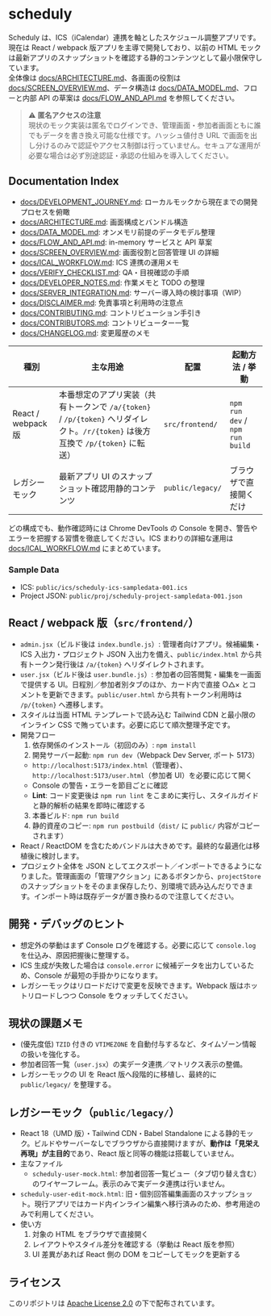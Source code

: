 # scheduly

Scheduly は、ICS（iCalendar）連携を軸としたスケジュール調整アプリです。現在は React / webpack 版アプリを主導で開発しており、以前の HTML モックは最新アプリのスナップショットを確認する静的コンテンツとして最小限保守しています。  
全体像は [docs/ARCHITECTURE.md](docs/ARCHITECTURE.md)、各画面の役割は [docs/SCREEN_OVERVIEW.md](docs/SCREEN_OVERVIEW.md)、データ構造は [docs/DATA_MODEL.md](docs/DATA_MODEL.md)、フローと内部 API の草案は [docs/FLOW_AND_API.md](docs/FLOW_AND_API.md) を参照してください。

> ⚠ **匿名アクセスの注意**  
> 現状のモック実装は匿名でログインでき、管理画面・参加者画面ともに誰でもデータを書き換え可能な仕様です。ハッシュ値付き URL で画面を出し分けるのみで認証やアクセス制御は行っていません。セキュアな運用が必要な場合は必ず別途認証・承認の仕組みを導入してください。

## Documentation Index

- [docs/DEVELOPMENT_JOURNEY.md](docs/DEVELOPMENT_JOURNEY.md): ローカルモックから現在までの開発プロセスを俯瞰
- [docs/ARCHITECTURE.md](docs/ARCHITECTURE.md): 画面構成とバンドル構造
- [docs/DATA_MODEL.md](docs/DATA_MODEL.md): オンメモリ前提のデータモデル整理
- [docs/FLOW_AND_API.md](docs/FLOW_AND_API.md): in-memory サービスと API 草案
- [docs/SCREEN_OVERVIEW.md](docs/SCREEN_OVERVIEW.md): 画面役割と回答管理 UI の詳細
- [docs/ICAL_WORKFLOW.md](docs/ICAL_WORKFLOW.md): ICS 連携の運用メモ
- [docs/VERIFY_CHECKLIST.md](docs/VERIFY_CHECKLIST.md): QA・目視確認の手順
- [docs/DEVELOPER_NOTES.md](docs/DEVELOPER_NOTES.md): 作業メモと TODO の整理
- [docs/SERVER_INTEGRATION.md](docs/SERVER_INTEGRATION.md): サーバー導入時の検討事項（WIP）
- [docs/DISCLAIMER.md](docs/DISCLAIMER.md): 免責事項と利用時の注意点
- [docs/CONTRIBUTING.md](docs/CONTRIBUTING.md): コントリビューション手引き
- [docs/CONTRIBUTORS.md](docs/CONTRIBUTORS.md): コントリビューター一覧
- [docs/CHANGELOG.md](docs/CHANGELOG.md): 変更履歴のメモ

| 種別 | 主な用途 | 配置 | 起動方法 / 挙動 |
| ---- | -------- | ---- | -------- |
| React / webpack 版 | 本番想定のアプリ実装（共有トークンで `/a/{token}` / `/p/{token}` へリダイレクト。`/r/{token}` は後方互換で `/p/{token}` に転送） | `src/frontend/` | `npm run dev` / `npm run build` |
| レガシーモック | 最新アプリ UI のスナップショット確認用静的コンテンツ | `public/legacy/` | ブラウザで直接開くだけ |

どの構成でも、動作確認時には Chrome DevTools の Console を開き、警告やエラーを把握する習慣を徹底してください。ICS まわりの詳細な運用は [docs/ICAL_WORKFLOW.md](docs/ICAL_WORKFLOW.md) にまとめています。

### Sample Data

- ICS: `public/ics/scheduly-ics-sampledata-001.ics`
- Project JSON: `public/proj/scheduly-project-sampledata-001.json`

## React / webpack 版（`src/frontend/`）

- `admin.jsx`（ビルド後は `index.bundle.js`）: 管理者向けアプリ。候補編集・ICS 入出力・プロジェクト JSON 入出力を備え、`public/index.html` から共有トークン発行後は `/a/{token}` へリダイレクトされます。
- `user.jsx`（ビルド後は `user.bundle.js`）: 参加者の回答閲覧・編集を一画面で提供する UI。日程別／参加者別タブのほか、カード内で直接 ○△× とコメントを更新できます。`public/user.html` から共有トークン利用時は `/p/{token}` へ遷移します。
- スタイルは当面 HTML テンプレートで読み込む Tailwind CDN と最小限のインライン CSS で賄っています。必要に応じて順次整理予定です。
- 開発フロー
  1. 依存関係のインストール（初回のみ）: `npm install`
  2. 開発サーバー起動: `npm run dev`（Webpack Dev Server, ポート 5173）
    - `http://localhost:5173/index.html`（管理者）、`http://localhost:5173/user.html`（参加者 UI）を必要に応じて開く
     - Console の警告・エラーを節目ごとに確認
    - **Lint**: コード変更後は `npm run lint` をこまめに実行し、スタイルガイドと静的解析の結果を即時に確認する
  3. 本番ビルド: `npm run build`
  4. 静的資産のコピー: `npm run postbuild`（`dist/` に `public/` 内容がコピーされます）
- React / ReactDOM を含むためバンドルは大きめです。最終的な最適化は移植後に検討します。
- プロジェクト全体を JSON としてエクスポート／インポートできるようになりました。管理画面の「管理アクション」にあるボタンから、`projectStore` のスナップショットをそのまま保存したり、別環境で読み込んだりできます。インポート時は既存データが置き換わるので注意してください。

## 開発・デバッグのヒント

- 想定外の挙動はまず Console ログを確認する。必要に応じて `console.log` を仕込み、原因把握後に整理する。
- ICS 生成が失敗した場合は `console.error` に候補データを出力しているため、Console が最短の手掛かりになります。
- レガシーモックはリロードだけで変更を反映できます。Webpack 版はホットリロードしつつ Console をウォッチしてください。

## 現状の課題メモ

- (優先度低) `TZID` 付きの `VTIMEZONE` を自動付与するなど、タイムゾーン情報の扱いを強化する。
- 参加者回答一覧（`user.jsx`）の実データ連携／マトリクス表示の整備。
- レガシーモックの UI を React 版へ段階的に移植し、最終的に `public/legacy/` を整理する。

## レガシーモック（`public/legacy/`）

- React 18（UMD 版）・Tailwind CDN・Babel Standalone による静的モック。ビルドやサーバーなしでブラウザから直接開けますが、**動作は「見栄え再現」が主目的**であり、React 版と同等の機能は搭載していません。
- 主なファイル
  - `scheduly-user-mock.html`: 参加者回答一覧ビュー（タブ切り替え含む）のワイヤーフレーム。表示のみで実データ連携は行いません。
- `scheduly-user-edit-mock.html`: 旧・個別回答編集画面のスナップショット。現行アプリではカード内インライン編集へ移行済みのため、参考用途のみで利用してください。
- 使い方
  1. 対象の HTML をブラウザで直接開く
  2. レイアウトやスタイル差分を確認する（挙動は React 版を参照）
  3. UI 差異があれば React 側の DOM をコピーしてモックを更新する

## ライセンス

このリポジトリは [Apache License 2.0](LICENSE) の下で配布されています。

